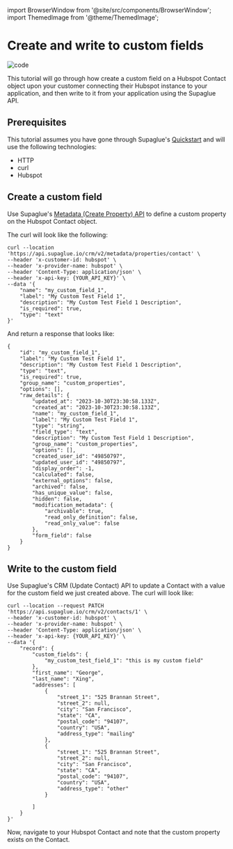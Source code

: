 import BrowserWindow from '@site/src/components/BrowserWindow';
import ThemedImage from '@theme/ThemedImage';

# Create and write to custom fields

![code](https://img.shields.io/badge/Platform%20Tutorial-0000a5)

This tutorial will go through how create a custom field on a Hubspot Contact object upon your customer connecting their Hubspot instance to your application, and then write to it from your application using the Supaglue API.

## Prerequisites

This tutorial assumes you have gone through Supaglue's [Quickstart](../quickstart) and will use the following technologies:

- HTTP
- curl
- Hubspot

## Create a custom field

Use Supaglue's [Metadata (Create Property) API](https://docs.supaglue.com/api/v2/crm/create-property) to define a custom property on the Hubspot Contact object.

The curl will look like the following:

```curl
curl --location 'https://api.supaglue.io/crm/v2/metadata/properties/contact' \
--header 'x-customer-id: hubspot' \
--header 'x-provider-name: hubspot' \
--header 'Content-Type: application/json' \
--header 'x-api-key: {YOUR_API_KEY}' \
--data '{
    "name": "my_custom_field_1",
    "label": "My Custom Test Field 1",
    "description": "My Custom Test Field 1 Description",
    "is_required": true,
    "type": "text"
}'
```

And return a response that looks like:

```curl
{
    "id": "my_custom_field_1",
    "label": "My Custom Test Field 1",
    "description": "My Custom Test Field 1 Description",
    "type": "text",
    "is_required": true,
    "group_name": "custom_properties",
    "options": [],
    "raw_details": {
        "updated_at": "2023-10-30T23:30:58.133Z",
        "created_at": "2023-10-30T23:30:58.133Z",
        "name": "my_custom_field_1",
        "label": "My Custom Test Field 1",
        "type": "string",
        "field_type": "text",
        "description": "My Custom Test Field 1 Description",
        "group_name": "custom_properties",
        "options": [],
        "created_user_id": "49850797",
        "updated_user_id": "49850797",
        "display_order": -1,
        "calculated": false,
        "external_options": false,
        "archived": false,
        "has_unique_value": false,
        "hidden": false,
        "modification_metadata": {
            "archivable": true,
            "read_only_definition": false,
            "read_only_value": false
        },
        "form_field": false
    }
}
```

## Write to the custom field

Use Supaglue's CRM (Update Contact) API to update a Contact with a value for the custom field we just created above. The curl will look like:

```curl
curl --location --request PATCH 'https://api.supaglue.io/crm/v2/contacts/1' \
--header 'x-customer-id: hubspot' \
--header 'x-provider-name: hubspot' \
--header 'Content-Type: application/json' \
--header 'x-api-key: {YOUR_API_KEY}' \
--data '{
    "record": {
        "custom_fields": {
            "my_custom_test_field_1": "this is my custom field"
        },
        "first_name": "George",
        "last_name": "Xing",
        "addresses": [
            {
                "street_1": "525 Brannan Street",
                "street_2": null,
                "city": "San Francisco",
                "state": "CA",
                "postal_code": "94107",
                "country": "USA",
                "address_type": "mailing"
            },
            {
                "street_1": "525 Brannan Street",
                "street_2": null,
                "city": "San Francisco",
                "state": "CA",
                "postal_code": "94107",
                "country": "USA",
                "address_type": "other"
            }

        ]
    }
}'
```

Now, navigate to your Hubspot Contact and note that the custom property exists on the Contact.
